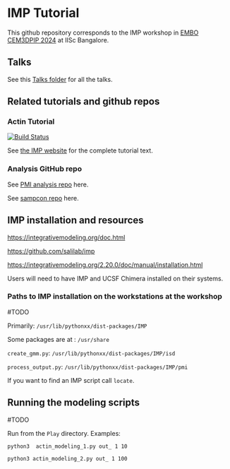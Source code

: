 # IMP Tutorial

This github repository corresponds to the IMP workshop in [EMBO CEM3DPIP 2024](https://meetings.embo.org/event/24-cryo-em) at IISc Bangalore.

## Talks

See this [Talks folder](https://drive.google.com/drive/folders/188BHx67a8Wq53nDTanM-vWwX3X9F_OS5?usp=sharing) for all the talks.

## Related tutorials and github repos

### Actin Tutorial  

[![Build Status](https://github.com/salilab/actin_tutorial/workflows/build/badge.svg?branch=main)](https://github.com/salilab/actin_tutorial/actions?query=workflow%3Abuild)

See [the IMP website](https://integrativemodeling.org/tutorials/actin/) for the complete tutorial text.

### Analysis GitHub repo

See [PMI analysis repo](https://github.com/salilab/pmi_analysis) here.

See [sampcon repo](https://github.com/salilab/sampcon) here. 

## IMP installation and resources
https://integrativemodeling.org/doc.html

https://github.com/salilab/imp

https://integrativemodeling.org/2.20.0/doc/manual/installation.html

Users will need to have IMP and UCSF Chimera installed on their systems. 

### Paths to IMP installation on the workstations at the workshop
#TODO

Primarily: `/usr/lib/pythonxx/dist-packages/IMP`

Some packages are at : `/usr/share`

`create_gmm.py`: `/usr/lib/pythonxx/dist-packages/IMP/isd`

`process_output.py`: `/usr/lib/pythonxx/dist-packages/IMP/pmi`

If you want to find an IMP script call `locate`.

## Running the modeling scripts
#TODO

Run from the `Play` directory. Examples:

`python3  actin_modeling_1.py out_ 1 10`

`python3 actin_modeling_2.py out_ 1 100`
